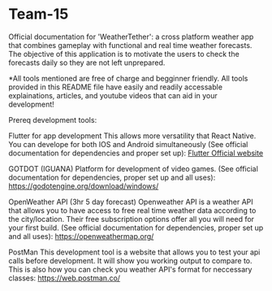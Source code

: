 # Team-15

Official documentation for 'WeatherTether': a cross platform weather app that combines gameplay with functional and real time weather forecasts. The objective of this application is to motivate the users to check the forecasts daily so they are not left unprepared. 

*All tools mentioned are free of charge and begginner friendly. All tools provided in this README file have easily and readily accessable explainations, articles, and youtube videos that can aid in your development!

Prereq development tools:

Flutter for app development
    This allows more versatility that React Native. You can develope for both IOS and Android simultaneously (See official documentation for dependencies and proper set up): [Flutter Official website](https://flutter.dev/multi-platform/mobile)

GOTDOT (IGUANA)
    Platform for development of video games. (See official documentation for dependencies, proper set up and all uses): https://godotengine.org/download/windows/

OpenWeather API (3hr 5 day forecast)
    Openweather API is a weather API that allows you to have access to free real time weather data according to the city/location. Their free subscription options offer all you will need for your first build. (See official documentation for dependencies, proper set up and all uses): https://openweathermap.org/

PostMan
    This development tool is a website that allows you to test your api calls before development. It will show you working output to compare to. This is also how you can check you weather API's format for neccessary classes: https://web.postman.co/

